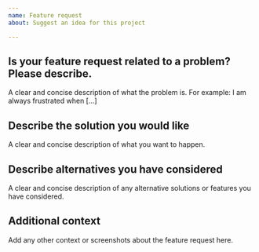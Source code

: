 ```yaml
---
name: Feature request
about: Suggest an idea for this project

---
```


## Is your feature request related to a problem? Please describe.
A clear and concise description of what the problem is. For example: I am always frustrated when [...]

## Describe the solution you would like
A clear and concise description of what you want to happen.

## Describe alternatives you have considered
A clear and concise description of any alternative solutions or features you have considered.

## Additional context
Add any other context or screenshots about the feature request here.
